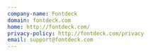 ```yaml
---
company-name: Fontdeck
domain: fontdeck.com
home: http://fontdeck.com/
privacy-policy: http://fontdeck.com/privacy
email: support@fontdeck.com
---
```




